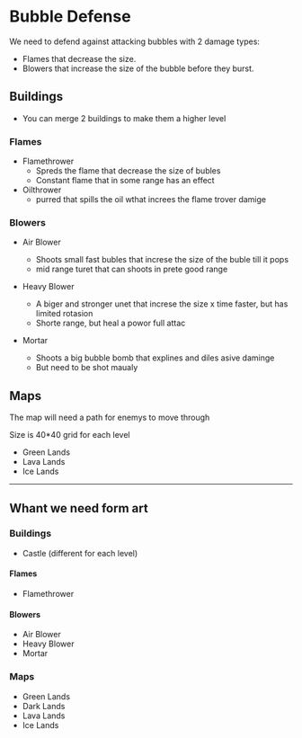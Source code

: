 # Bubble Defense

We need to defend against attacking bubbles with 2 damage types:

* Flames that decrease the size.
* Blowers that increase the size of the bubble before they burst.

## Buildings

* You can merge 2 buildings to make them a higher level

### Flames

* Flamethrower
  * Spreds the flame that decrease the size of bubles
  * Constant flame that in some range has an effect
* Oilthrower
  * purred that spills the oil wthat increes the flame trover damige

### Blowers

* Air Blower
  * Shoots small fast bubles that increse the size of the buble till it pops
  * mid range turet that can shoots in prete good range

* Heavy Blower
  * A biger and stronger unet that increse the size x time faster, but has limited rotasion 
  * Shorte range, but heal a powor full attac

* Mortar
  * Shoots a big bubble bomb that explines and diles asive daminge
  * But need to be shot maualy

## Maps

The map will need a path for enemys to move through 

Size is 40*40 grid for each level

* Green Lands
* Lava Lands
* Ice Lands

-------------------------------------------

## Whant we need form art

### Buildings

* Castle (different for each level)

#### Flames

* Flamethrower

#### Blowers

* Air Blower
* Heavy Blower
* Mortar

### Maps

* Green Lands
* Dark Lands
* Lava Lands
* Ice Lands
